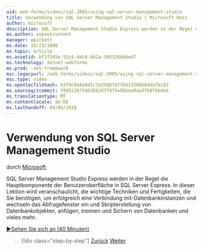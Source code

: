```yaml
---
uid: web-forms/videos/sql-2005/using-sql-server-management-studio
title: Verwendung von SQL Server Management Studio | Microsoft Docs
author: microsoft
description: SQL Server Management Studio Express werden in der Regel die Hauptkomponente der Benutzeroberfläche in SQL Server Express. In dieser Lektion wird veranschaulicht, die wichtige Techniken und Ski...
ms.author: aspnetcontent
manager: wpickett
ms.date: 10/23/2006
ms.topic: article
ms.assetid: bf1f345e-55c8-4dc8-b62a-365326bb6ed7
ms.technology: dotnet-webforms
ms.prod: .net-framework
msc.legacyurl: /web-forms/videos/sql-2005/using-sql-server-management-studio
msc.type: video
ms.openlocfilehash: 03f0c0e8e9d1c7e35087877b633508b04dafbc83
ms.sourcegitcommit: f8852267f463b62d7f975e56bea9aa3f68fbbdeb
ms.translationtype: MT
ms.contentlocale: de-DE
ms.lasthandoff: 04/06/2018
---
```

<a name="using-sql-server-management-studio"></a>Verwendung von SQL Server Management Studio
====================
durch [Microsoft](https://github.com/microsoft)

SQL Server Management Studio Express werden in der Regel die Hauptkomponente der Benutzeroberfläche in SQL Server Express. In dieser Lektion wird veranschaulicht, die wichtige Techniken und Fertigkeiten, die Sie benötigen, um erfolgreich eine Verbindung mit-Datenbankinstanzen und wechseln das Abfragefenster ein und Skripterstellung von Datenbankobjekten, anfügen, trennen und Sichern von Datenbanken und vieles mehr.

[&#9654;Sehen Sie sich an (40 Minuten)](https://channel9.msdn.com/Blogs/ASP-NET-Site-Videos/using-sql-server-management-studio)

> [!div class="step-by-step"]
> [Zurück](connecting-your-web-application-to-sql-server-2005-express-edition.md)
> [Weiter](getting-started-with-reporting-services.md)
